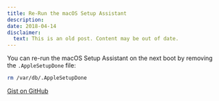 ```yaml
---
title: Re-Run the macOS Setup Assistant
description:
date: 2018-04-14
disclaimer:
  text: This is an old post. Content may be out of date.
---
```


You can re-run the macOS Setup Assistant on the next boot by removing the `.AppleSetupDone` file:

```bash
rm /var/db/.AppleSetupDone
```

[Gist on GitHub](https://gist.github.com/lucascantor/b009c765d9ddc8439b60568228089a41)
